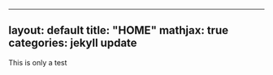 
---
layout: default
title:  "HOME"
mathjax: true
categories: jekyll update
---

This is only a test
